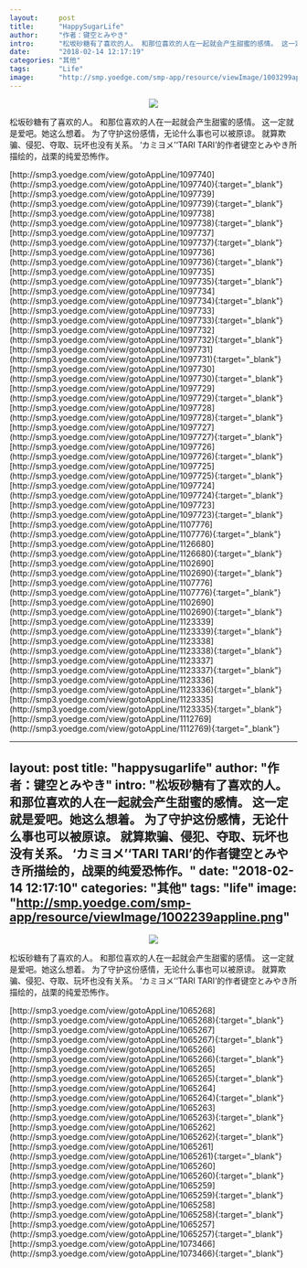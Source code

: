 ```yaml
---
layout:     post
title:      "HappySugarLife"
author:     "作者：键空とみやき"
intro:      "松坂砂糖有了喜欢的人。 和那位喜欢的人在一起就会产生甜蜜的感情。 这一定就是爱吧。她这么想着。 为了守护这份感情，无论什么事也可以被原谅。 就算欺骗、侵犯、夺取、玩坏也没有关系。 ‘カミヨメ’‘TARI TARI’的作者键空とみやき所描绘的，战栗的纯爱恐怖作。"
date:       "2018-02-14 12:17:19"
categories: "其他"
tags:       "Life"
image:      "http://smp.yoedge.com/smp-app/resource/viewImage/1003299appline.png"
---
```

<div style="text-align: center">
<p><img src="http://smp.yoedge.com/smp-app/resource/viewImage/1003299appline.png"/></p>
</div>
<p class="post-meta">
<span>松坂砂糖有了喜欢的人。 和那位喜欢的人在一起就会产生甜蜜的感情。 这一定就是爱吧。她这么想着。 为了守护这份感情，无论什么事也可以被原谅。 就算欺骗、侵犯、夺取、玩坏也没有关系。 ‘カミヨメ’‘TARI TARI’的作者键空とみやき所描绘的，战栗的纯爱恐怖作。</span>
</p>
[http://smp3.yoedge.com/view/gotoAppLine/1097740](http://smp3.yoedge.com/view/gotoAppLine/1097740){:target="_blank"}
[http://smp3.yoedge.com/view/gotoAppLine/1097739](http://smp3.yoedge.com/view/gotoAppLine/1097739){:target="_blank"}
[http://smp3.yoedge.com/view/gotoAppLine/1097738](http://smp3.yoedge.com/view/gotoAppLine/1097738){:target="_blank"}
[http://smp3.yoedge.com/view/gotoAppLine/1097737](http://smp3.yoedge.com/view/gotoAppLine/1097737){:target="_blank"}
[http://smp3.yoedge.com/view/gotoAppLine/1097736](http://smp3.yoedge.com/view/gotoAppLine/1097736){:target="_blank"}
[http://smp3.yoedge.com/view/gotoAppLine/1097735](http://smp3.yoedge.com/view/gotoAppLine/1097735){:target="_blank"}
[http://smp3.yoedge.com/view/gotoAppLine/1097734](http://smp3.yoedge.com/view/gotoAppLine/1097734){:target="_blank"}
[http://smp3.yoedge.com/view/gotoAppLine/1097733](http://smp3.yoedge.com/view/gotoAppLine/1097733){:target="_blank"}
[http://smp3.yoedge.com/view/gotoAppLine/1097732](http://smp3.yoedge.com/view/gotoAppLine/1097732){:target="_blank"}
[http://smp3.yoedge.com/view/gotoAppLine/1097731](http://smp3.yoedge.com/view/gotoAppLine/1097731){:target="_blank"}
[http://smp3.yoedge.com/view/gotoAppLine/1097730](http://smp3.yoedge.com/view/gotoAppLine/1097730){:target="_blank"}
[http://smp3.yoedge.com/view/gotoAppLine/1097729](http://smp3.yoedge.com/view/gotoAppLine/1097729){:target="_blank"}
[http://smp3.yoedge.com/view/gotoAppLine/1097728](http://smp3.yoedge.com/view/gotoAppLine/1097728){:target="_blank"}
[http://smp3.yoedge.com/view/gotoAppLine/1097727](http://smp3.yoedge.com/view/gotoAppLine/1097727){:target="_blank"}
[http://smp3.yoedge.com/view/gotoAppLine/1097726](http://smp3.yoedge.com/view/gotoAppLine/1097726){:target="_blank"}
[http://smp3.yoedge.com/view/gotoAppLine/1097725](http://smp3.yoedge.com/view/gotoAppLine/1097725){:target="_blank"}
[http://smp3.yoedge.com/view/gotoAppLine/1097724](http://smp3.yoedge.com/view/gotoAppLine/1097724){:target="_blank"}
[http://smp3.yoedge.com/view/gotoAppLine/1097723](http://smp3.yoedge.com/view/gotoAppLine/1097723){:target="_blank"}
[http://smp3.yoedge.com/view/gotoAppLine/1107776](http://smp3.yoedge.com/view/gotoAppLine/1107776){:target="_blank"}
[http://smp3.yoedge.com/view/gotoAppLine/1126680](http://smp3.yoedge.com/view/gotoAppLine/1126680){:target="_blank"}
[http://smp3.yoedge.com/view/gotoAppLine/1102690](http://smp3.yoedge.com/view/gotoAppLine/1102690){:target="_blank"}
[http://smp3.yoedge.com/view/gotoAppLine/1107776](http://smp3.yoedge.com/view/gotoAppLine/1107776){:target="_blank"}
[http://smp3.yoedge.com/view/gotoAppLine/1102690](http://smp3.yoedge.com/view/gotoAppLine/1102690){:target="_blank"}
[http://smp3.yoedge.com/view/gotoAppLine/1123339](http://smp3.yoedge.com/view/gotoAppLine/1123339){:target="_blank"}
[http://smp3.yoedge.com/view/gotoAppLine/1123338](http://smp3.yoedge.com/view/gotoAppLine/1123338){:target="_blank"}
[http://smp3.yoedge.com/view/gotoAppLine/1123337](http://smp3.yoedge.com/view/gotoAppLine/1123337){:target="_blank"}
[http://smp3.yoedge.com/view/gotoAppLine/1123336](http://smp3.yoedge.com/view/gotoAppLine/1123336){:target="_blank"}
[http://smp3.yoedge.com/view/gotoAppLine/1123335](http://smp3.yoedge.com/view/gotoAppLine/1123335){:target="_blank"}
[http://smp3.yoedge.com/view/gotoAppLine/1112769](http://smp3.yoedge.com/view/gotoAppLine/1112769){:target="_blank"}


---
layout:     post
title:      "happysugarlife"
author:     "作者：键空とみやき"
intro:      "松坂砂糖有了喜欢的人。 和那位喜欢的人在一起就会产生甜蜜的感情。 这一定就是爱吧。她这么想着。 为了守护这份感情，无论什么事也可以被原谅。 就算欺骗、侵犯、夺取、玩坏也没有关系。 ‘カミヨメ’‘TARI TARI’的作者键空とみやき所描绘的，战栗的纯爱恐怖作。"
date:       "2018-02-14 12:17:10"
categories: "其他"
tags:       "life"
image:      "http://smp.yoedge.com/smp-app/resource/viewImage/1002239appline.png"
---
<div style="text-align: center">
<p><img src="http://smp.yoedge.com/smp-app/resource/viewImage/1002239appline.png"/></p>
</div>
<p class="post-meta">
<span>松坂砂糖有了喜欢的人。 和那位喜欢的人在一起就会产生甜蜜的感情。 这一定就是爱吧。她这么想着。 为了守护这份感情，无论什么事也可以被原谅。 就算欺骗、侵犯、夺取、玩坏也没有关系。 ‘カミヨメ’‘TARI TARI’的作者键空とみやき所描绘的，战栗的纯爱恐怖作。</span>
</p>
[http://smp3.yoedge.com/view/gotoAppLine/1065268](http://smp3.yoedge.com/view/gotoAppLine/1065268){:target="_blank"}
[http://smp3.yoedge.com/view/gotoAppLine/1065267](http://smp3.yoedge.com/view/gotoAppLine/1065267){:target="_blank"}
[http://smp3.yoedge.com/view/gotoAppLine/1065266](http://smp3.yoedge.com/view/gotoAppLine/1065266){:target="_blank"}
[http://smp3.yoedge.com/view/gotoAppLine/1065265](http://smp3.yoedge.com/view/gotoAppLine/1065265){:target="_blank"}
[http://smp3.yoedge.com/view/gotoAppLine/1065264](http://smp3.yoedge.com/view/gotoAppLine/1065264){:target="_blank"}
[http://smp3.yoedge.com/view/gotoAppLine/1065263](http://smp3.yoedge.com/view/gotoAppLine/1065263){:target="_blank"}
[http://smp3.yoedge.com/view/gotoAppLine/1065262](http://smp3.yoedge.com/view/gotoAppLine/1065262){:target="_blank"}
[http://smp3.yoedge.com/view/gotoAppLine/1065261](http://smp3.yoedge.com/view/gotoAppLine/1065261){:target="_blank"}
[http://smp3.yoedge.com/view/gotoAppLine/1065260](http://smp3.yoedge.com/view/gotoAppLine/1065260){:target="_blank"}
[http://smp3.yoedge.com/view/gotoAppLine/1065259](http://smp3.yoedge.com/view/gotoAppLine/1065259){:target="_blank"}
[http://smp3.yoedge.com/view/gotoAppLine/1065258](http://smp3.yoedge.com/view/gotoAppLine/1065258){:target="_blank"}
[http://smp3.yoedge.com/view/gotoAppLine/1065257](http://smp3.yoedge.com/view/gotoAppLine/1065257){:target="_blank"}
[http://smp3.yoedge.com/view/gotoAppLine/1073466](http://smp3.yoedge.com/view/gotoAppLine/1073466){:target="_blank"}


